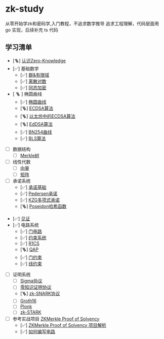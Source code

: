 # zk-study
从零开始学zk和密码学,入门教程，不追求数学推导
追求工程理解，代码层面用 go 实现，后续补充 ts 代码

## 学习清单
- [🪜] [认识Zero-Knowledge](./1.认识zk.md)
- [✅] 基础数学
  - [✅] [群&有限域](./basicMath/1.群&有限域.md)
  - [✅] [离散对数](./basicMath/2.离散对数问题.md)
  - [✅] [同态加密](./basicMath/3.同态加密.md)
- [ 🪜 ] 椭圆曲线
  - [✅] [椭圆曲线](./ecc/1.椭圆曲线.md)
  - [🪜] [ECDSA算法](./ecc/2.ECDSA算法.md)
  - [🪜] [以太坊中的ECDSA算法](./ecc/2.1.以太坊中的ECDSA算法.md)
  - [🪜] [EdDSA算法](./ecc/3.EdDSA算法.md)
  - [✅] [BN254曲线](./ecc/4.BN254曲线.md)
  - [✅] [BLS算法](./ecc/5.BLS算法.md)
- [ ] 数据结构
  - [ ] [Merkle树](./merkle/merkle.md)
- [ ] 线性代数
  - [ ] [向量](.linearAlgebra/1.向量.md)
  - [ ] [矩阵](.linearAlgebra/2.矩阵.md)
- [ ] 承诺系统
  - [✅] [承诺基础](./promise/1.承诺.md)
  - [✅] [Pedersen承诺](./promise/2.Pedersen承诺.md)
  - [✅] [KZG多项式承诺](./promise/3.kzg多项式承诺.md)
  - [🪜] [Poseidon哈希函数](./promise/4.Poseidon哈希函数.md)
- [✅] [见证](./other/witness.md)
- [✅] 电路系统
  - [✅] [门电路](./circuit/1.门电路.md)
  - [✅] [约束系统](./circuit/2.约束系统.md)
  - [✅] [R1CS](./circuit/3.R1CS.md)
  - [🪜] [QAP](./circuit/4.QAP.md)
  - [✅] [门约束](./circuit/5.门约束.md)
  - [✅] [线约束](./circuit/6.线约束.md)
- [ ] 证明系统
  - [ ] [Sigma协议](./sigma协议.md)
  - [ ] [零知识证明协议](./13.零知识证明协议.md)
  - [🪜] [zk-SNARK协议](./14.zk-SNARK协议.md)
  - [ ] [Groth16](./15.Grot16.md)
  - [ ] [Plonk](./18.Plonk.md)
  - [ ] [zk-STARK](./19.zk-STARK.md)
- [ ] 参考实战项目 [ZKMerkle Proof of Solvency](https://github.com/leo-shi-dacheng/zkmerkle-proof-of-solvency)
  - [✅] [ZKMerkle Proof of Solvency 项目解析](./zkmerkle-proof-of-solvency/1.项目解析.md)
  - [✅] [如何编写电路](./zkmerkle-proof-of-solvency/如何编写电路.md)
 

